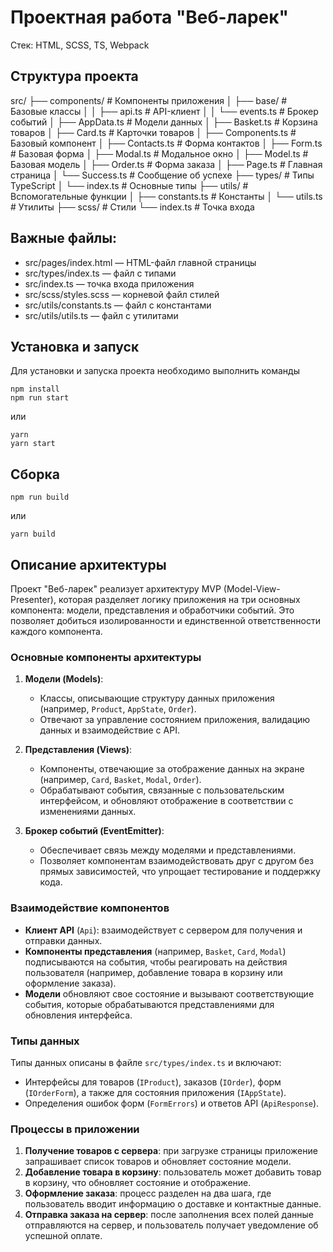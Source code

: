 # Проектная работа "Веб-ларек"

Стек: HTML, SCSS, TS, Webpack

## Структура проекта
src/
├── components/         # Компоненты приложения
│   ├── base/           # Базовые классы
│   │   ├── api.ts      # API-клиент
│   │   └── events.ts   # Брокер событий
│   ├── AppData.ts      # Модели данных
│   ├── Basket.ts       # Корзина товаров
│   ├── Card.ts         # Карточки товаров
│   ├── Components.ts   # Базовый компонент
│   ├── Contacts.ts     # Форма контактов
│   ├── Form.ts         # Базовая форма
│   ├── Modal.ts        # Модальное окно
│   ├── Model.ts        # Базовая модель
│   ├── Order.ts        # Форма заказа
│   ├── Page.ts         # Главная страница
│   └── Success.ts      # Сообщение об успехе
├── types/              # Типы TypeScript
│   └── index.ts        # Основные типы
├── utils/              # Вспомогательные функции
│   ├── constants.ts    # Константы
│   └── utils.ts        # Утилиты
├── scss/               # Стили
└── index.ts            # Точка входа

## Важные файлы:
- src/pages/index.html — HTML-файл главной страницы
- src/types/index.ts — файл с типами
- src/index.ts — точка входа приложения
- src/scss/styles.scss — корневой файл стилей
- src/utils/constants.ts — файл с константами
- src/utils/utils.ts — файл с утилитами

## Установка и запуск
Для установки и запуска проекта необходимо выполнить команды

```
npm install
npm run start
```

или

```
yarn
yarn start
```

## Сборка

```
npm run build
```

или

```
yarn build
```

## Описание архитектуры

Проект "Веб-ларек" реализует архитектуру MVP (Model-View-Presenter), которая разделяет логику приложения на три основных компонента: модели, представления и обработчики событий. Это позволяет добиться изолированности и единственной ответственности каждого компонента.

### Основные компоненты архитектуры

1. **Модели (Models)**:
   - Классы, описывающие структуру данных приложения (например, `Product`, `AppState`, `Order`).
   - Отвечают за управление состоянием приложения, валидацию данных и взаимодействие с API.

2. **Представления (Views)**:
   - Компоненты, отвечающие за отображение данных на экране (например, `Card`, `Basket`, `Modal`, `Order`).
   - Обрабатывают события, связанные с пользовательским интерфейсом, и обновляют отображение в соответствии с изменениями данных.

3. **Брокер событий (EventEmitter)**:
   - Обеспечивает связь между моделями и представлениями.
   - Позволяет компонентам взаимодействовать друг с другом без прямых зависимостей, что упрощает тестирование и поддержку кода.

### Взаимодействие компонентов

- **Клиент API** (`Api`): взаимодействует с сервером для получения и отправки данных.
- **Компоненты представления** (например, `Basket`, `Card`, `Modal`) подписываются на события, чтобы реагировать на действия пользователя (например, добавление товара в корзину или оформление заказа).
- **Модели** обновляют свое состояние и вызывают соответствующие события, которые обрабатываются представлениями для обновления интерфейса.

### Типы данных

Типы данных описаны в файле `src/types/index.ts` и включают:
- Интерфейсы для товаров (`IProduct`), заказов (`IOrder`), форм (`IOrderForm`), а также для состояния приложения (`IAppState`).
- Определения ошибок форм (`FormErrors`) и ответов API (`ApiResponse`).

### Процессы в приложении

1. **Получение товаров с сервера**: при загрузке страницы приложение запрашивает список товаров и обновляет состояние модели.
2. **Добавление товара в корзину**: пользователь может добавить товар в корзину, что обновляет состояние и отображение.
3. **Оформление заказа**: процесс разделен на два шага, где пользователь вводит информацию о доставке и контактные данные.
4. **Отправка заказа на сервер**: после заполнения всех полей данные отправляются на сервер, и пользователь получает уведомление об успешной оплате.